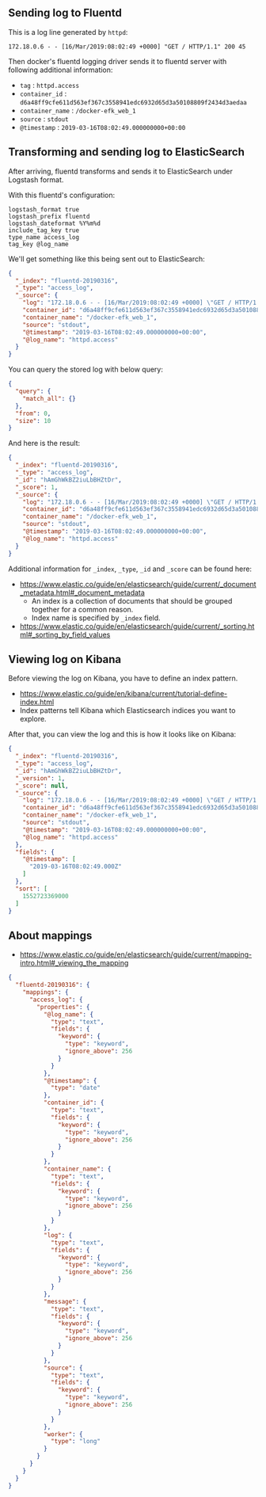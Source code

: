 ## Sending log to Fluentd

This is a log line generated by `httpd`:
```
172.18.0.6 - - [16/Mar/2019:08:02:49 +0000] "GET / HTTP/1.1" 200 45
```

Then docker's fluentd logging driver sends it to fluentd server with following additional information:
- `tag` : `httpd.access`
- `container_id` : `d6a48ff9cfe611d563ef367c3558941edc6932d65d3a50108809f2434d3aedaa`
- `container_name` : `/docker-efk_web_1`
- `source` : `stdout`
- `@timestamp` : `2019-03-16T08:02:49.000000000+00:00`


## Transforming and sending log to ElasticSearch

After arriving, fluentd transforms and sends it to ElasticSearch under Logstash format.

With this fluentd's configuration:
```
logstash_format true
logstash_prefix fluentd
logstash_dateformat %Y%m%d
include_tag_key true
type_name access_log
tag_key @log_name
```

We'll get something like this being sent out to ElasticSearch:
```json
{
  "_index": "fluentd-20190316",
  "_type": "access_log",
  "_source": {
    "log": "172.18.0.6 - - [16/Mar/2019:08:02:49 +0000] \"GET / HTTP/1.1\" 200 45",
    "container_id": "d6a48ff9cfe611d563ef367c3558941edc6932d65d3a50108809f2434d3aedaa",
    "container_name": "/docker-efk_web_1",
    "source": "stdout",
    "@timestamp": "2019-03-16T08:02:49.000000000+00:00",
    "@log_name": "httpd.access"
  }
}
```

You can query the stored log with below query:
```json
{
  "query": {
    "match_all": {}
  },
  "from": 0,
  "size": 10
}
```

And here is the result:
```json
{
  "_index": "fluentd-20190316",
  "_type": "access_log",
  "_id": "hAmGhWkBZ2iuLbBHZtDr",
  "_score": 1,
  "_source": {
    "log": "172.18.0.6 - - [16/Mar/2019:08:02:49 +0000] \"GET / HTTP/1.1\" 200 45",
    "container_id": "d6a48ff9cfe611d563ef367c3558941edc6932d65d3a50108809f2434d3aedaa",
    "container_name": "/docker-efk_web_1",
    "source": "stdout",
    "@timestamp": "2019-03-16T08:02:49.000000000+00:00",
    "@log_name": "httpd.access"
  }
}
```

Additional information for `_index`, `_type`, `_id` and `_score` can be found here:
- https://www.elastic.co/guide/en/elasticsearch/guide/current/_document_metadata.html#_document_metadata
  - An index is a collection of documents that should be grouped together for a common reason.
  - Index name is specified by `_index` field.
- https://www.elastic.co/guide/en/elasticsearch/guide/current/_sorting.html#_sorting_by_field_values


## Viewing log on Kibana

Before viewing the log on Kibana, you have to define an index pattern.
- https://www.elastic.co/guide/en/kibana/current/tutorial-define-index.html
- Index patterns tell Kibana which Elasticsearch indices you want to explore.

After that, you can view the log and this is how it looks like on Kibana:
```json
{
  "_index": "fluentd-20190316",
  "_type": "access_log",
  "_id": "hAmGhWkBZ2iuLbBHZtDr",
  "_version": 1,
  "_score": null,
  "_source": {
    "log": "172.18.0.6 - - [16/Mar/2019:08:02:49 +0000] \"GET / HTTP/1.1\" 200 45",
    "container_id": "d6a48ff9cfe611d563ef367c3558941edc6932d65d3a50108809f2434d3aedaa",
    "container_name": "/docker-efk_web_1",
    "source": "stdout",
    "@timestamp": "2019-03-16T08:02:49.000000000+00:00",
    "@log_name": "httpd.access"
  },
  "fields": {
    "@timestamp": [
      "2019-03-16T08:02:49.000Z"
    ]
  },
  "sort": [
    1552723369000
  ]
}
```


## About mappings

- https://www.elastic.co/guide/en/elasticsearch/guide/current/mapping-intro.html#_viewing_the_mapping

```json
{
  "fluentd-20190316": {
    "mappings": {
      "access_log": {
        "properties": {
          "@log_name": {
            "type": "text",
            "fields": {
              "keyword": {
                "type": "keyword",
                "ignore_above": 256
              }
            }
          },
          "@timestamp": {
            "type": "date"
          },
          "container_id": {
            "type": "text",
            "fields": {
              "keyword": {
                "type": "keyword",
                "ignore_above": 256
              }
            }
          },
          "container_name": {
            "type": "text",
            "fields": {
              "keyword": {
                "type": "keyword",
                "ignore_above": 256
              }
            }
          },
          "log": {
            "type": "text",
            "fields": {
              "keyword": {
                "type": "keyword",
                "ignore_above": 256
              }
            }
          },
          "message": {
            "type": "text",
            "fields": {
              "keyword": {
                "type": "keyword",
                "ignore_above": 256
              }
            }
          },
          "source": {
            "type": "text",
            "fields": {
              "keyword": {
                "type": "keyword",
                "ignore_above": 256
              }
            }
          },
          "worker": {
            "type": "long"
          }
        }
      }
    }
  }
}
```
